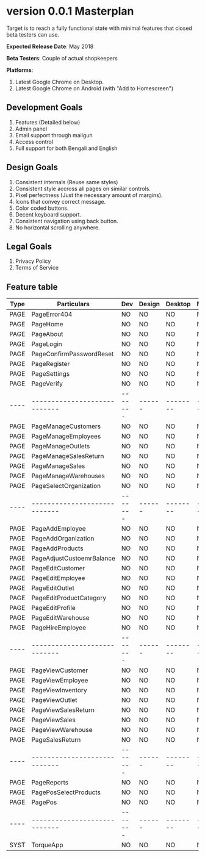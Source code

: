 # version 0.0.1 Masterplan

Target is to reach a fully functional state with minimal features that closed beta testers can use.

**Expected Release Date**: May 2018

**Beta Testers**: Couple of actual shopkeepers

**Platforms**: 
1. Latest Google Chrome on Desktop.
2. Latest Google Chrome on Android (with "Add to Homescreen")

## Development Goals
1. Features (Detailed below)
2. Admin panel
3. Email support through mailgun
4. Access control
5. Full support for both Bengali and English

## Design Goals
1. Consistent internals (Reuse same styles)
2. Consistent style accross all pages on similar controls.
3. Pixel perfectness (Just the necessary amount of margins).
4. Icons that convey correct message.
5. Color coded buttons.
6. Decent keyboard support.
7. Consistent navigation using back button.
8. No horizontal scrolling anywhere.

## Legal Goals
1. Privacy Policy
2. Terms of Service

## Feature table

| Type | Particulars                  | Dev     | Design | Desktop  | Mobile  | Bengali  | English  |
| ---- | ---------------------------- | ------- | ------ | -------- | ------- | -------- | -------- |
| PAGE | PageError404                 | NO      | NO     | NO       | NO      | NO       | NO       |
| PAGE | PageHome                     | NO      | NO     | NO       | NO      | NO       | NO       |
| PAGE | PageAbout                    | NO      | NO     | NO       | NO      | NO       | NO       |
| PAGE | PageLogin                    | NO      | NO     | NO       | NO      | NO       | NO       |
| PAGE | PageConfirmPasswordReset     | NO      | NO     | NO       | NO      | NO       | NO       |
| PAGE | PageRegister                 | NO      | NO     | NO       | NO      | NO       | NO       |
| PAGE | PageSettings                 | NO      | NO     | NO       | NO      | NO       | NO       |
| PAGE | PageVerify                   | NO      | NO     | NO       | NO      | NO       | NO       |
| ---- | ---------------------------- | ------- | ------ | -------- | ------- | -------- | -------- |
| PAGE | PageManageCustomers          | NO      | NO     | NO       | NO      | NO       | NO       |
| PAGE | PageManageEmployees          | NO      | NO     | NO       | NO      | NO       | NO       |
| PAGE | PageManageOutlets            | NO      | NO     | NO       | NO      | NO       | NO       |
| PAGE | PageManageSalesReturn        | NO      | NO     | NO       | NO      | NO       | NO       |
| PAGE | PageManageSales              | NO      | NO     | NO       | NO      | NO       | NO       |
| PAGE | PageManageWarehouses         | NO      | NO     | NO       | NO      | NO       | NO       |
| PAGE | PageSelectOrganization       | NO      | NO     | NO       | NO      | NO       | NO       |
| ---- | ---------------------------- | ------- | ------ | -------- | ------- | -------- | -------- |
| PAGE | PageAddEmployee              | NO      | NO     | NO       | NO      | NO       | NO       |
| PAGE | PageAddOrganization          | NO      | NO     | NO       | NO      | NO       | NO       |
| PAGE | PageAddProducts              | NO      | NO     | NO       | NO      | NO       | NO       |
| PAGE | PageAdjustCustoemrBalance    | NO      | NO     | NO       | NO      | NO       | NO       |
| PAGE | PageEditCustomer             | NO      | NO     | NO       | NO      | NO       | NO       |
| PAGE | PageEditEmployee             | NO      | NO     | NO       | NO      | NO       | NO       |
| PAGE | PageEditOutlet               | NO      | NO     | NO       | NO      | NO       | NO       |
| PAGE | PageEditProductCategory      | NO      | NO     | NO       | NO      | NO       | NO       |
| PAGE | PageEditProfile              | NO      | NO     | NO       | NO      | NO       | NO       |
| PAGE | PageEditWarehouse            | NO      | NO     | NO       | NO      | NO       | NO       |
| PAGE | PageHireEmployee             | NO      | NO     | NO       | NO      | NO       | NO       |
| ---- | ---------------------------- | ------- | ------ | -------- | ------- | -------- | -------- |
| PAGE | PageViewCustomer             | NO      | NO     | NO       | NO      | NO       | NO       |
| PAGE | PageViewEmployee             | NO      | NO     | NO       | NO      | NO       | NO       |
| PAGE | PageViewInventory            | NO      | NO     | NO       | NO      | NO       | NO       |
| PAGE | PageViewOutlet               | NO      | NO     | NO       | NO      | NO       | NO       |
| PAGE | PageViewSalesReturn          | NO      | NO     | NO       | NO      | NO       | NO       |
| PAGE | PageViewSales                | NO      | NO     | NO       | NO      | NO       | NO       |
| PAGE | PageViewWarehouse            | NO      | NO     | NO       | NO      | NO       | NO       |
| PAGE | PageSalesReturn              | NO      | NO     | NO       | NO      | NO       | NO       |
| ---- | ---------------------------- | ------- | ------ | -------- | ------- | -------- | -------- |
| PAGE | PageReports                  | NO      | NO     | NO       | NO      | NO       | NO       |
| PAGE | PagePosSelectProducts        | NO      | NO     | NO       | NO      | NO       | NO       |
| PAGE | PagePos                      | NO      | NO     | NO       | NO      | NO       | NO       |
| ---- | ---------------------------- | ------- | ------ | -------- | ------- | -------- | -------- |
| SYST | TorqueApp                    | NO      | NO     | NO       | NO      | NO       | NO       |


